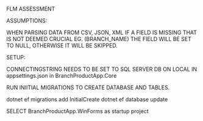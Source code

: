 FLM ASSESSMENT

ASSUMPTIONS:

WHEN PARSING DATA FROM CSV, JSON, XML IF A FIELD IS MISSING THAT IS NOT DEEMED CRUCIAL EG. (BRANCH_NAME) THE FIELD WILL BE SET TO NULL, OTHERWISE IT WILL BE SKIPPED.

SETUP:

CONNECTINGSTRING NEEDS TO BE SET TO SQL SERVER DB ON LOCAL IN appsettings.json in BranchProductApp.Core

RUN INIITIAL MIGRATIONS TO CREATE DATABASE AND TABLES.

dotnet ef migrations add InitialCreate
dotnet ef database update

SELECT BranchProductApp.WinForms as startup project
